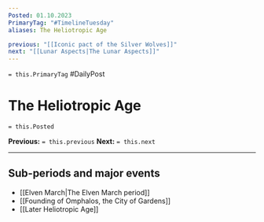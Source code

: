```yaml
---
Posted: 01.10.2023
PrimaryTag: "#TimelineTuesday"
aliases: The Heliotropic Age

previous: "[[Iconic pact of the Silver Wolves]]"
next: "[[Lunar Aspects|The Lunar Aspects]]"
---
```

`= this.PrimaryTag` #DailyPost 
# The Heliotropic Age
`= this.Posted`

**Previous:** `= this.previous`
**Next:** `= this.next`

---

## Sub-periods and major events
- [[Elven March|The Elven March period]]
- [[Founding of Omphalos, the City of Gardens]]
- [[Later Heliotropic Age]]